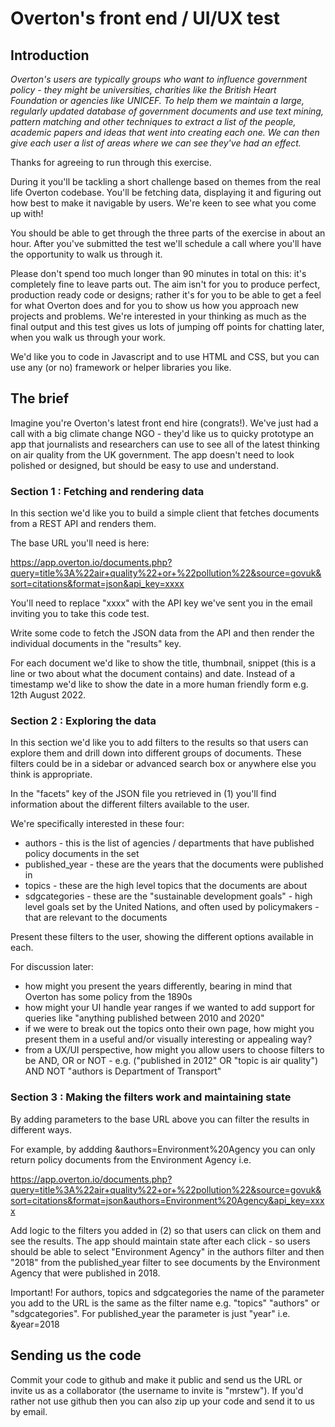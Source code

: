 # Overton's front end / UI/UX test

## Introduction

*Overton's users are typically groups who want to influence government policy - they might be universities, charities like the British Heart Foundation or agencies like UNICEF. To help them we maintain a large, regularly updated database of government documents and use text mining, pattern matching and other techniques to extract a list of the people, academic papers and ideas that went into creating each one. We can then give each user a list of areas where we can see they've had an effect.*

Thanks for agreeing to run through this exercise.

During it you'll be tackling a short challenge based on themes from the real life Overton codebase. You'll be fetching data, displaying it and figuring out how best to make it navigable by users. We're keen to see what you come up with!

You should be able to get through the three parts of the exercise in about an hour. After you've submitted the test we'll schedule a call where you'll have the opportunity to walk us through it.

Please don't spend too much longer than 90 minutes in total on this: it's completely fine to leave parts out. The aim isn't for you to produce perfect, production ready code or designs; rather it's for you to be able to get a feel for what Overton does and for you to show us how you approach new projects and problems. We're interested in your thinking as much as the final output and this test gives us lots of jumping off points for chatting later, when you walk us through your work.

We'd like you to code in Javascript and to use HTML and CSS, but you can use any (or no) framework or helper libraries you like.

## The brief

Imagine you're Overton's latest front end hire (congrats!). We've just had a call with a big climate change NGO - they'd like us to quicky prototype an app that journalists and researchers can use to see all of the latest thinking on air quality from the UK government. The app doesn't need to look polished or designed, but should be easy to use and understand.

### Section 1 : Fetching and rendering data

In this section we'd like you to build a simple client that fetches documents from a REST API and renders them.

The base URL you'll need is here:

https://app.overton.io/documents.php?query=title%3A%22air+quality%22+or+%22pollution%22&source=govuk&sort=citations&format=json&api_key=xxxx

You'll need to replace "xxxx" with the API key we've sent you in the email inviting you to take this code test.

Write some code to fetch the JSON data from the API and then render the individual documents in the "results" key.

For each document we'd like to show the title, thumbnail, snippet (this is a line or two about what the document contains) and date. Instead of a timestamp we'd like to show the date in a more human friendly form e.g. 12th August 2022.

### Section 2 : Exploring the data

In this section we'd like you to add filters to the results so that users can explore them and drill down into different groups of documents. These filters could be in a sidebar or advanced search box or anywhere else you think is appropriate.

In the "facets" key of the JSON file you retrieved in (1) you'll find information about the different filters available to the user.

We're specifically interested in these four:

* authors - this is the list of agencies / departments that have published policy documents in the set
* published_year - these are the years that the documents were published in
* topics - these are the high level topics that the documents are about
* sdgcategories - these are the "sustainable development goals" - high level goals set by the United Nations, and often used by policymakers - that are relevant to the documents

Present these filters to the user, showing the different options available in each.

For discussion later:

* how might you present the years differently, bearing in mind that Overton has some policy from the 1890s
* how might your UI handle year ranges if we wanted to add support for queries like "anything published between 2010 and 2020"
* if we were to break out the topics onto their own page, how might you present them in a useful and/or visually interesting or appealing way?
* from a UX/UI perspective, how might you allow users to choose filters to be AND, OR or NOT - e.g. ("published in 2012" OR "topic is air quality") AND NOT "authors is Department of Transport"

### Section 3 : Making the filters work and maintaining state

By adding parameters to the base URL above you can filter the results in different ways.

For example, by addding &authors=Environment%20Agency you can only return policy documents from the Environment Agency i.e.

https://app.overton.io/documents.php?query=title%3A%22air+quality%22+or+%22pollution%22&source=govuk&sort=citations&format=json&authors=Environment%20Agency&api_key=xxxx

Add logic to the filters you added in (2) so that users can click on them and see the results. The app should maintain state after each click - so users should be able to select "Environment Agency" in the authors filter and then "2018" from the published_year filter to see documents by the Environment Agency that were published in 2018.

Important! For authors, topics and sdgcategories the name of the parameter you add to the URL is the same as the filter name e.g. "topics" "authors" or "sdgcategories". For published_year the parameter is just "year" i.e. &year=2018

## Sending us the code

Commit your code to github and make it public and send us the URL or invite us as a collaborator (the username to invite is "mrstew"). If you'd rather not use github then you can also zip up your code and send it to us by email.
